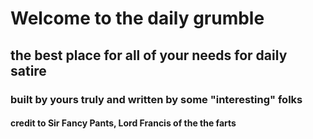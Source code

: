 # Welcome to the daily grumble

## the best place for all of your needs for daily satire

### built by yours truly and written by some "interesting" folks

#### credit to Sir Fancy Pants, Lord Francis of the the farts